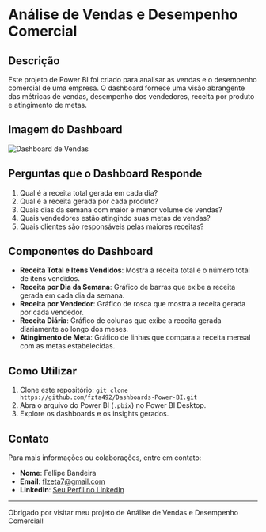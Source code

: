 # Análise de Vendas e Desempenho Comercial

## Descrição
Este projeto de Power BI foi criado para analisar as vendas e o desempenho comercial de uma empresa. O dashboard fornece uma visão abrangente das métricas de vendas, desempenho dos vendedores, receita por produto e atingimento de metas.

## Imagem do Dashboard
![Dashboard de Vendas](https://github.com/fzta492/Dashboards-Power-BI/assets/76072907/a5ca52b1-6034-4247-9b7d-98be4232379a)


## Perguntas que o Dashboard Responde
1. Qual é a receita total gerada em cada dia?
2. Qual é a receita gerada por cada produto?
3. Quais dias da semana com maior e menor volume de vendas?
4. Quais vendedores estão atingindo suas metas de vendas?
5. Quais clientes são responsáveis pelas maiores receitas?

## Componentes do Dashboard
- **Receita Total e Itens Vendidos**: Mostra a receita total e o número total de itens vendidos.
- **Receita por Dia da Semana**: Gráfico de barras que exibe a receita gerada em cada dia da semana.
- **Receita por Vendedor**: Gráfico de rosca que mostra a receita gerada por cada vendedor.
- **Receita Diária**: Gráfico de colunas que exibe a receita gerada diariamente ao longo dos meses.
- **Atingimento de Meta**: Gráfico de linhas que compara a receita mensal com as metas estabelecidas.

## Como Utilizar
1. Clone este repositório: `git clone https://github.com/fzta492/Dashboards-Power-BI.git`
2. Abra o arquivo do Power BI (`.pbix`) no Power BI Desktop.
3. Explore os dashboards e os insights gerados.

## Contato
Para mais informações ou colaborações, entre em contato:
- **Nome**: Fellipe Bandeira
- **Email**: flzeta7@gmail.com
- **LinkedIn**: [Seu Perfil no LinkedIn](https://www.linkedin.com/in/fellipe-bandeira)

---

Obrigado por visitar meu projeto de Análise de Vendas e Desempenho Comercial!

